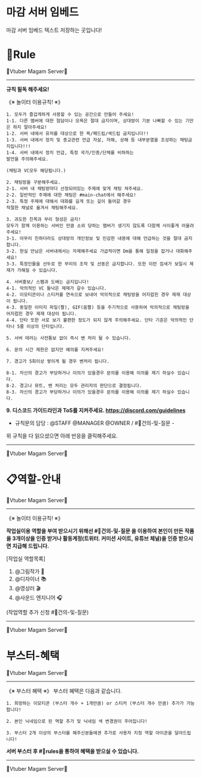 # 마감 서버 임베드 
 마감 서버 임베드 텍스트 저장하는 곳입니다!

 ### <h1>📖Rule</H1>

🦊Vtuber Magam Server🦊<hr></hr>

 **규칙 필독 해주세요!**

《※ 놀이터 이용규칙! ※》
```
1. 모두가 즐겁게하게 사용할 수 있는 공간으로 만들어 주세요! 
1-1. 다른 멤버에 대한 험담이나 모욕은 절대 금지이며, 상대방이 기분 나빠할 수 있는 기만은 하지 말아주세요!
1-2. 서버 내에서 유저를 대상으로 한 욕/패드립/섹드립 금지입니다!!
1-3. 서버 내에서 정치 및 종교관련 언급 자살, 자해, 상해 등 내부분열을 조성하는 채팅금지입니다!!!
1-4. 서버 내에서 정치 언급, 특정 국가/인종/단체를 비하하는
발언을 주의해주세요.

(채팅과 VC모두 해당됩니다.)
```
```
2. 채팅방을 구분해주세요.
2-1. 서버 내 채팅방마다 선정되어있는 주제에 맞게 채팅 쳐주세요.
2-2. 일반적인 주제에 대한 채팅은 #main-chat에서 해주세요! 
2-3. 특정 주제에 대해서 대화를 길게 또는 깊이 들어갈 경우
적절한 채널로 옮겨서 채팅해주세요.
```
```
3. 과도한 친목과 무리 형성은 금지!
모두가 함께 이용하는 서버인 만큼 소외 당하는 맴버가 생기지 않도록 다함께 사이좋게 어울려주세요!
3-1. 아무리 친하더라도 상대방의 개인정보 및 민감한 내용에 대해 언급하는 것을 절대 금지합니다.
3-2. 현실 만남은 서버내에서는 자제해주세요 가급적이면 Dm을 통해 일정을 잡거나 대화해주세요!
3-3. 특정인물을 선두로 한 무리의 조작 및 선동은 금지합니다. 또한 이런 낌새가 보일시 제재가 가해질 수 있습니다.
```
```
4. 서버홍보/ 스팸과 도배는 금지입니다!
4-1. 악의적인 VC 들낙은 제재가 갈수 있습니다.
4-2. 이모티콘이나 스티커를 연속으로 보내어 악의적으로 채팅방을 어지럽힌 경우 제재 대상이 됩니다.
4-3. 동일한 이미지 파일(짤), GIF(움짤) 등을 주기적으로 사용하여 악의적으로 채팅방을 어지럽힌 경우 제재 대상이 됩니다.
4-4. 단타 또한 서로 보기 불편한 정도가 되지 않게 주의해주세요. 단타 기준은 악의적인 단타나 5줄 이상의 단타입니다.
```
```
5. 서버 테러는 사전통보 없이 즉시 밴 처리 될 수 있습니다. 
```
```
6. 문의 시간 제한은 없지만 예의를 지켜주세요!
```
```
7. 경고가 5회이상 쌓이게 될 경우 벤처리 됩니다.
```
```
8-1. 자신의 경고가 부당하거나 이의가 있을경우 문의를 이용해 이의를 제기 하실수 있습니다.
8-2. 경고나 뮤트, 밴 처리는 모두 관리자의 판단으로 결정됩니다.
8-3. 자신의 경고가 부당하거나 이의가 있을경우 문의를 이용해 이의를 제기 하실수 있습니다.
```

**9. 디스코드 가이드라인과 ToS를 지켜주세요.
https://discord.com/guidelines**

- 규칙문의 담당 : @STAFF @MANAGER @OWNER / #📃건의-및-질문 -

위 규칙을 다 읽으셨으면 아래 반응을 클릭해주세요.
<hr>🦊Vtuber Magam Server🦊</hr>

 ### <h1>📋역할-안내</H1>

🦊Vtuber Magam Server🦊<hr></hr>

《※ 놀이터 이용규칙! ※》

**작업실이용 역할을 부여 받으시기 위해선 #📃건의-및-질문 을 이용하여 본인이 만든 작품을 3개이상을 인증 받거나 활동계정(트위터. 커미션 사이트, 유튜브 체널)을 인증 받으시면 지급해 드립니다.**

[작업실 역할목록]

1. @그림작가 🎨
2. @디자이너 📚
3. @영상러 🎬
4. @사운드 엔지니어 🎧

(작업역할 추가 신청 #📃건의-및-질문)
<hr>🦊Vtuber Magam Server🦊</hr>

### <h1>부스터-혜택</H1>

🦊Vtuber Magam Server🦊<hr></hr>

《※ 부스터 혜택 ※》
부스터 혜택은 다음과 같습니다.

```
1. 희망하는 이모티콘 (부스터 개수 + 1개만큼) or 스티커 (부스터 개수 만큼) 추가가 가능합니다!
```
```
2. 본인 닉네임으로 된 역할 추가 및 닉네임 색 변경권이 주어집니다!
```
```
3. 부스터 2개 이상의 부스터를 해주신분들에겐 추가로 사용자 지정 역할 아이콘을 달아드립니다!
```

**서버 부스터 후 #📖rules을 통하여 혜택을 받으실 수 있습니다.**
<hr>🦊Vtuber Magam Server🦊</hr>